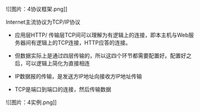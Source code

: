 ![[图片：4协议框架.png]]

Internet主流协议为TCP/IP协议

- 应用层HTTP/ 传输层TCP间可以理解为有逻辑上的连接，即本主机与Web服务器间有逻辑上的TCP连接，HTTP应答的连接。
- 但数据实际上是通过四层传输的，所以这四个环节都需要配置好。配置好之后，可以逻辑上简化为直接相连

- IP数据报的传输，是发送方IP地址向接收方IP地址传输
- TCP是端口到端口的连接，然后传输数据

![[图片：4实例.png]]